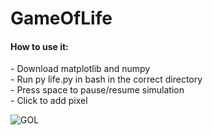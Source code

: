 # GameOfLife

<h4>How to use it:</h4>
- Download matplotlib and numpy <br>
- Run py life.py in bash in the correct directory <br>
- Press space to pause/resume simulation <br>
- Click to add pixel <br>

![GOL](https://github.com/user-attachments/assets/b5b41bff-15fb-4e03-9722-9f94865023c9)
